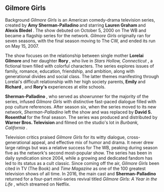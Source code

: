 ## Gilmore Girls

<head> Background </head>
  
<body> <i> Gilmore Girls </i> is an American comedy-drama television series, created by <b> Amy Sherman-Palladino </b> and starring <b> Lauren Graham </b> and <b> Alexis Bledel </b>. The show debuted on October 5, 2000 on The WB and became a flagship series for the network. <i> Gilmore Girls </i> originally ran for seven seasons, with the final season moving to The CW, and ended its run on May 15, 2007.

The show focuses on the relationship between single mother <b> Lorelai Gilmore </b> and her daughter <b> Rory </b>, who live in <i> Stars Hollow, Connecticut </i>, a fictional town filled with colorful characters. The series explores issues of family, romance, education, friendship, and ambition, along with generational divides and social class. The latter themes manifesting through Lorelai's difficult relationship with her high society parents,<b> Emily </b> and <b> Richard </b>, and <b> Rory's </b> experiences at elite schools.

<b> Sherman-Palladino </b>, who served as showrunner for the majority of the series, infused <i> Gilmore Girls </i> with distinctive fast-paced dialogue filled with pop culture references. After season six, when the series moved to its new network, <em> Sherman-Palladino </em> left the show and was replaced by <b> David S. Rosenthal </b> for the final season. The series was produced and distributed by <b> Warner Bros. Television </b> and filmed on the studio's lot in <i> Burbank, California </i>.

Television critics praised <i> Gilmore Girls </i> for its witty dialogue, cross-generational appeal, and effective mix of humor and drama.
It never drew large ratings but was a relative success for The WB, peaking during season five as the network's second most-popular show. 
The series has been in daily syndication since 2004, while a growing and dedicated fandom has led to its status as a cult classic.
Since coming off the air, <i> Gilmore Girls </i> been cited in TV (The Book) and <i> Time Magazine </i> as one of the 100 greatest television shows of all time. In 2016, the main cast and <b> Sherman-Palladino </b> returned for a four-part mini-series revival titled <i> Gilmore Girls: A Year in the Life </i>, which streamed on Netflix. </body>
